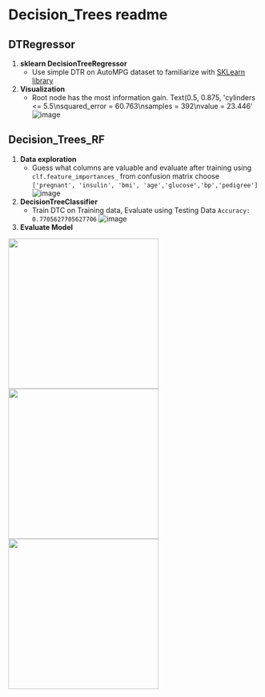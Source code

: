 # Decision_Trees readme

## DTRegressor
1. **sklearn DecisionTreeRegressor**
   - Use simple DTR on AutoMPG dataset to familiarize with [SKLearn library](https://scikit-learn.org/stable/modules/generated/sklearn.tree.DecisionTreeRegressor.html)
2. **Visualization**
    - Root node has the most information gain. Text(0.5, 0.875, 'cylinders <= 5.5\nsquared_error = 60.763\nsamples = 392\nvalue = 23.446'
   ![image](https://github.com/CSheppardCodes/Study-of-Data-Science/assets/78242653/94b7efd7-323f-4217-b3d1-101b3679e475)

## Decision_Trees_RF
1. **Data exploration**
   - Guess what columns are valuable and evaluate after training using `clf.feature_importances_` from confusion matrix choose `['pregnant', 'insulin', 'bmi', 'age','glucose','bp','pedigree']`
![image](https://github.com/CSheppardCodes/Study-of-Data-Science/assets/78242653/97236d82-704e-4bf2-8d7e-406028e89158)
2. **DecisionTreeClassifier**
   - Train DTC on Training data, Evaluate using Testing Data `Accuracy:  0.7705627705627706`
     ![image](https://github.com/CSheppardCodes/Study-of-Data-Science/assets/78242653/768fb8ff-63dc-4f3f-90bc-af4ae9683a4f)
3. **Evaluate Model**
<p float="left">
  <img src="https://github.com/CSheppardCodes/Study-of-Data-Science/assets/78242653/a805323d-b6c5-4b77-a3f0-4327a9d8c560" width="300" />
  <img src="https://github.com/CSheppardCodes/Study-of-Data-Science/assets/78242653/cdfb8d2c-c8fe-467a-a77c-82d4214616fa" width="300" />
  <img src="https://github.com/CSheppardCodes/Study-of-Data-Science/assets/78242653/713c485f-3aad-46c7-b455-a039e529768a" width="300" />
</p>



